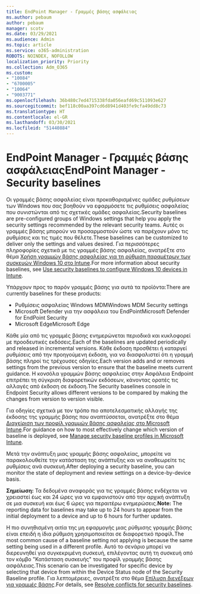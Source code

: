 ```yaml
---
title: EndPoint Manager - Γραμμές βάσης ασφάλειας
ms.author: pebaum
author: pebaum
manager: scotv
ms.date: 03/29/2021
ms.audience: Admin
ms.topic: article
ms.service: o365-administration
ROBOTS: NOINDEX, NOFOLLOW
localization_priority: Priority
ms.collection: Adm_O365
ms.custom:
- "10084"
- "6700005"
- "10064"
- "9003771"
ms.openlocfilehash: 36b480c7ed4715338fda056eafd69c511093e627
ms.sourcegitcommit: bef118c00aa397cd6d8941d403fe9cfa49dd8c73
ms.translationtype: HT
ms.contentlocale: el-GR
ms.lasthandoff: 03/30/2021
ms.locfileid: "51440884"
---
```

# <a name="endpoint-manager---security-baselines"></a><span data-ttu-id="5055d-102">EndPoint Manager - Γραμμές βάσης ασφάλειας</span><span class="sxs-lookup"><span data-stu-id="5055d-102">EndPoint Manager - Security baselines</span></span>

<span data-ttu-id="5055d-103">Οι γραμμές βάσης ασφαλείας είναι προκαθορισμένες ομάδες ρυθμίσεων των Windows που σας βοηθούν να εφαρμόσετε τις ρυθμίσεις ασφαλείας που συνιστώνται από τις σχετικές ομάδες ασφαλείας.</span><span class="sxs-lookup"><span data-stu-id="5055d-103">Security baselines are pre-configured groups of Windows settings that help you apply the security settings recommended by the relevant security teams.</span></span> <span data-ttu-id="5055d-104">Αυτές οι γραμμές βάσης μπορούν να προσαρμοστούν ώστε να παρέχουν μόνο τις ρυθμίσεις και τις τιμές που θέλετε.</span><span class="sxs-lookup"><span data-stu-id="5055d-104">These baselines can be customized to deliver only the settings and values desired.</span></span> <span data-ttu-id="5055d-105">Για περισσότερες πληροφορίες σχετικά με τις γραμμές βάσης ασφαλείας, ανατρέξτε στο θέμα [Χρήση γραμμών βάσης ασφαλείας για τη ρύθμιση παραμέτρων των συσκευών Windows 10 στο Intune](https://docs.microsoft.com/mem/intune/protect/security-baselines).</span><span class="sxs-lookup"><span data-stu-id="5055d-105">For more information about security baselines, see [Use security baselines to configure Windows 10 devices in Intune](https://docs.microsoft.com/mem/intune/protect/security-baselines).</span></span>

<span data-ttu-id="5055d-106">Υπάρχουν προς το παρόν γραμμές βάσης για αυτά τα προϊόντα:</span><span class="sxs-lookup"><span data-stu-id="5055d-106">There are currently baselines for these products:</span></span>

- <span data-ttu-id="5055d-107">Ρυθμίσεις ασφαλείας Windows MDM</span><span class="sxs-lookup"><span data-stu-id="5055d-107">Windows MDM Security settings</span></span>
- <span data-ttu-id="5055d-108">Microsoft Defender για την ασφάλεια του EndPoint</span><span class="sxs-lookup"><span data-stu-id="5055d-108">Microsoft Defender for EndPoint Security</span></span>
- <span data-ttu-id="5055d-109">Microsoft Edge</span><span class="sxs-lookup"><span data-stu-id="5055d-109">Microsoft Edge</span></span>

<span data-ttu-id="5055d-110">Κάθε μία από τις γραμμές βάσης ενημερώνεται περιοδικά και κυκλοφορεί με προοδευτικές εκδόσεις.</span><span class="sxs-lookup"><span data-stu-id="5055d-110">Each of the baselines are updated periodically and released in incremental versions.</span></span> <span data-ttu-id="5055d-111">Κάθε έκδοση προσθέτει ή καταργεί ρυθμίσεις από την προηγούμενη έκδοση, για να διασφαλιστεί ότι η γραμμή βάσης πληροί τις τρέχουσες οδηγίες.</span><span class="sxs-lookup"><span data-stu-id="5055d-111">Each version adds and or removes settings from the previous version to ensure that the baseline meets current guidance.</span></span> <span data-ttu-id="5055d-112">Η κονσόλα γραμμών βάσης ασφαλείας στην Ασφάλεια Endpoint επιτρέπει τη σύγκριση διαφορετικών εκδόσεων, κάνοντας ορατές τις αλλαγές από έκδοση σε έκδοση.</span><span class="sxs-lookup"><span data-stu-id="5055d-112">The Security baselines console in Endpoint Security allows different versions to be compared by making the changes from version to version visible.</span></span>

<span data-ttu-id="5055d-113">Για οδηγίες σχετικά με τον τρόπο πιο αποτελεσματικής αλλαγής της έκδοσης της γραμμής βάσης που αναπτύσσεται, ανατρέξτε στο θέμα [Διαχείριση των προφίλ γραμμών βάσης ασφαλείας στο Microsoft Intune](https://docs.microsoft.com/mem/intune/protect/security-baselines-configure).</span><span class="sxs-lookup"><span data-stu-id="5055d-113">For guidance on how to most effectively change which version of baseline is deployed, see [Manage security baseline profiles in Microsoft Intune](https://docs.microsoft.com/mem/intune/protect/security-baselines-configure).</span></span>

<span data-ttu-id="5055d-114">Μετά την ανάπτυξη μιας γραμμής βάσης ασφαλείας, μπορείτε να παρακολουθείτε την κατάσταση της ανάπτυξης και να αναθεωρείτε τις ρυθμίσεις ανά συσκευή.</span><span class="sxs-lookup"><span data-stu-id="5055d-114">After deploying a security baseline, you can monitor the state of deployment and review settings on a device-by-device basis.</span></span>

<span data-ttu-id="5055d-115">**Σημείωση:** Τα δεδομένα αναφοράς για τις γραμμές βάσης ενδέχεται να χρειαστεί έως και 24 ώρες για να εμφανιστούν από την αρχική ανάπτυξη σε μια συσκευή και έως 6 ώρες για περαιτέρω ενημερώσεις.</span><span class="sxs-lookup"><span data-stu-id="5055d-115">**Note:** The reporting data for baselines may take up to 24 hours to appear from the initial deployment to a device and up to 6 hours for further updates.</span></span> 

<span data-ttu-id="5055d-116">Η πιο συνηθισμένη αιτία της μη εφαρμογής μιας ρύθμισης γραμμής βάσης είναι επειδή η ίδια ρύθμιση χρησιμοποιείται σε διαφορετικό προφίλ.</span><span class="sxs-lookup"><span data-stu-id="5055d-116">The most common cause of a baseline setting not applying is because the same setting being used in a different profile.</span></span> <span data-ttu-id="5055d-117">Αυτό το σενάριο μπορεί να διερευνηθεί για συγκεκριμένη συσκευή, επιλέγοντας αυτή τη συσκευή από τον κόμβο "Κατάσταση συσκευής" του προφίλ γραμμής βάσης ασφάλειας.</span><span class="sxs-lookup"><span data-stu-id="5055d-117">This scenario can be investigated for specific device by selecting that device from within the Device Status node of the Security Baseline profile.</span></span> <span data-ttu-id="5055d-118">Για λεπτομέρειες, ανατρέξτε στο θέμα [Επίλυση διενέξεων για γραμμές βάσης](https://docs.microsoft.com/mem/intune/protect/security-baselines-monitor#resolve-conflicts-for-security-baselines).</span><span class="sxs-lookup"><span data-stu-id="5055d-118">For details, see [Resolve conflicts for security baselines](https://docs.microsoft.com/mem/intune/protect/security-baselines-monitor#resolve-conflicts-for-security-baselines).</span></span>